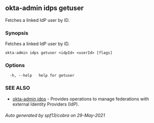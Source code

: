 ## okta-admin idps getuser

Fetches a linked IdP user by ID.

### Synopsis

Fetches a linked IdP user by ID.

```
okta-admin idps getuser <idpId> <userId> [flags]
```

### Options

```
  -h, --help   help for getuser
```

### SEE ALSO

* [okta-admin idps](okta-admin_idps.md)	 - Provides operations to manage federations with external Identity Providers (IdP).

###### Auto generated by spf13/cobra on 29-May-2021
